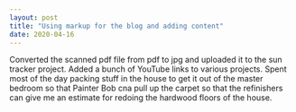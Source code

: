 ```yaml
---
layout: post
title: "Using markup for the blog and adding content"
date: 2020-04-16
---
```


Converted the scanned pdf file from pdf to jpg and uploaded it to the sun tracker project.  Added a bunch of YouTube links to various projects. Spent most of the day packing stuff in the house to get it out of the master bedroom so that Painter Bob cna pull up the carpet so that the refinishers can give me an estimate for redoing the hardwood floors of the house.